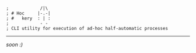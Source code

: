 ```
;            /|\
; # Hoc     |-.-|
; #   kery  : | :
;            - -
; CLI utility for execution of ad-hoc half-automatic processes
```
----

*soon :)*
